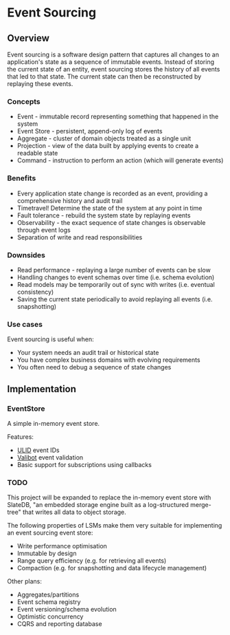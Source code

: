 # Event Sourcing

## Overview

Event sourcing is a software design pattern that captures all changes to an application's state as a sequence of immutable events. Instead of storing the current state of an entity, event sourcing stores the history of all events that led to that state. The current state can then be reconstructed by replaying these events.

### Concepts

- Event - immutable record representing something that happened in the system
- Event Store - persistent, append-only log of events
- Aggregate - cluster of domain objects treated as a single unit
- Projection - view of the data built by applying events to create a readable state
- Command - instruction to perform an action (which will generate events)

### Benefits

- Every application state change is recorded as an event, providing a comprehensive history and audit trail
- Timetravel! Determine the state of the system at any point in time
- Fault tolerance - rebuild the system state by replaying events
- Observability - the exact sequence of state changes is observable through event logs
- Separation of write and read responsibilities

### Downsides

- Read performance - replaying a large number of events can be slow
- Handling changes to event schemas over time (i.e. schema evolution)
- Read models may be temporarily out of sync with writes (i.e. eventual consistency)
- Saving the current state periodically to avoid replaying all events (i.e. snapshotting)

### Use cases

Event sourcing is useful when:

- Your system needs an audit trail or historical state
- You have complex business domains with evolving requirements
- You often need to debug a sequence of state changes

## Implementation

### EventStore

A simple in-memory event store.

Features:

- [ULID](https://github.com/ulid/spec) event IDs
- [Valibot](https://valibot.dev) event validation
- Basic support for subscriptions using callbacks

### TODO

This project will be expanded to replace the in-memory event store with SlateDB, "an embedded storage engine built as a log-structured merge-tree" that writes all data to object storage.

The following properties of LSMs make them very suitable for implementing an event sourcing event store:

- Write performance optimisation
- Immutable by design
- Range query efficiency (e.g. for retrieving all events)
- Compaction (e.g. for snapshotting and data lifecycle management)

Other plans:

- Aggregates/partitions
- Event schema registry
- Event versioning/schema evolution
- Optimistic concurrency
- CQRS and reporting database
